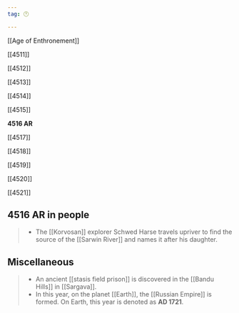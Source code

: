 ```yaml
---
tag: 🕛

---
```

[[Age of Enthronement]]


[[4511]]

[[4512]]

[[4513]]

[[4514]]

[[4515]]

**4516 AR**

[[4517]]

[[4518]]

[[4519]]

[[4520]]

[[4521]]



## 4516 AR in people

>  - The [[Korvosan]] explorer Schwed Harse travels upriver to find the source of the [[Sarwin River]] and names it after his daughter.


## Miscellaneous

>  - An ancient [[stasis field prison]] is discovered in the [[Bandu Hills]] in [[Sargava]].
>  - In this year, on the planet [[Earth]], the [[Russian Empire]] is formed. On Earth, this year is denoted as **AD 1721**.






